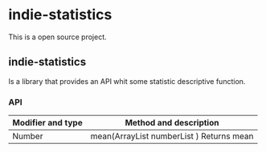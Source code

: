 # indie-statistics

This is a open source project.

## **indie-statistics**

Is a library that provides an API whit some statistic descriptive function.


### **API**

Modifier and type | Method and description
------------ | -------------
Number | mean(ArrayList<Number> numberList ) Returns mean
